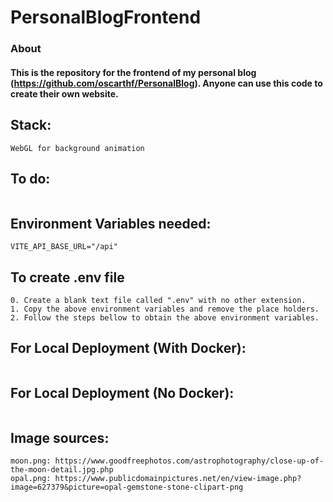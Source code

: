# PersonalBlogFrontend

### About
#### This is the repository for the frontend of my personal blog (https://github.com/oscarthf/PersonalBlog). Anyone can use this code to create their own website.

## Stack:

```
WebGL for background animation
```

## To do:

```
```

## Environment Variables needed:

```
VITE_API_BASE_URL="/api"
```

## To create .env file

```
0. Create a blank text file called ".env" with no other extension.
1. Copy the above environment variables and remove the place holders.
2. Follow the steps bellow to obtain the above environment variables.
```

## For Local Deployment (With Docker):

```
```

## For Local Deployment (No Docker):

```
```

## Image sources:

```
moon.png: https://www.goodfreephotos.com/astrophotography/close-up-of-the-moon-detail.jpg.php
opal.png: https://www.publicdomainpictures.net/en/view-image.php?image=627379&picture=opal-gemstone-stone-clipart-png
```